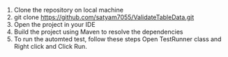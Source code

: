 1. Clone the repository on local machine
2. git clone https://github.com/satyam7055/ValidateTableData.git
3. Open the project in your IDE
4. Build the project using Maven to resolve the dependencies
5. To run the automted test, follow these steps Open TestRunner class and Right click and Click Run.

